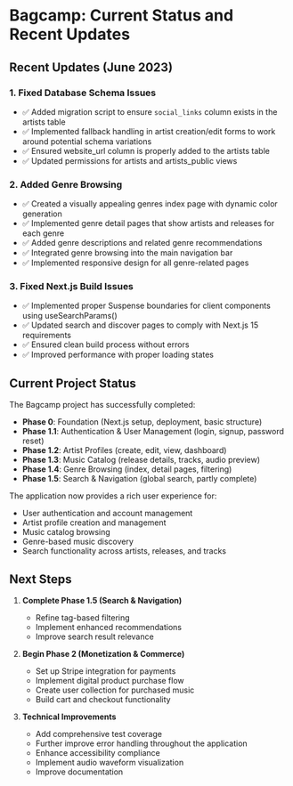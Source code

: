 # Bagcamp: Current Status and Recent Updates

## Recent Updates (June 2023)

### 1. Fixed Database Schema Issues
- ✅ Added migration script to ensure `social_links` column exists in the artists table
- ✅ Implemented fallback handling in artist creation/edit forms to work around potential schema variations
- ✅ Ensured website_url column is properly added to the artists table
- ✅ Updated permissions for artists and artists_public views

### 2. Added Genre Browsing
- ✅ Created a visually appealing genres index page with dynamic color generation
- ✅ Implemented genre detail pages that show artists and releases for each genre
- ✅ Added genre descriptions and related genre recommendations
- ✅ Integrated genre browsing into the main navigation bar
- ✅ Implemented responsive design for all genre-related pages

### 3. Fixed Next.js Build Issues
- ✅ Implemented proper Suspense boundaries for client components using useSearchParams()
- ✅ Updated search and discover pages to comply with Next.js 15 requirements
- ✅ Ensured clean build process without errors
- ✅ Improved performance with proper loading states

## Current Project Status

The Bagcamp project has successfully completed:
- **Phase 0**: Foundation (Next.js setup, deployment, basic structure)
- **Phase 1.1**: Authentication & User Management (login, signup, password reset)
- **Phase 1.2**: Artist Profiles (create, edit, view, dashboard)
- **Phase 1.3**: Music Catalog (release details, tracks, audio preview)
- **Phase 1.4**: Genre Browsing (index, detail pages, filtering)
- **Phase 1.5**: Search & Navigation (global search, partly complete)

The application now provides a rich user experience for:
- User authentication and account management
- Artist profile creation and management
- Music catalog browsing
- Genre-based music discovery
- Search functionality across artists, releases, and tracks

## Next Steps

1. **Complete Phase 1.5 (Search & Navigation)**
   - Refine tag-based filtering
   - Implement enhanced recommendations
   - Improve search result relevance

2. **Begin Phase 2 (Monetization & Commerce)**
   - Set up Stripe integration for payments
   - Implement digital product purchase flow
   - Create user collection for purchased music
   - Build cart and checkout functionality

3. **Technical Improvements**
   - Add comprehensive test coverage
   - Further improve error handling throughout the application
   - Enhance accessibility compliance
   - Implement audio waveform visualization
   - Improve documentation 